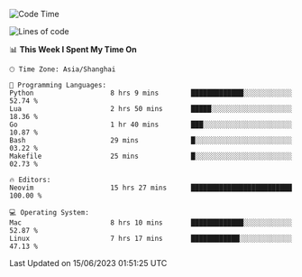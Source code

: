 <!--START_SECTION:waka-->
![Code Time](http://img.shields.io/badge/Code%20Time-1%2C400%20hrs%2023%20mins-blue)

![Lines of code](https://img.shields.io/badge/From%20Hello%20World%20I%27ve%20Written-261.7%20thousand%20lines%20of%20code-blue)

📊 **This Week I Spent My Time On** 

```text
🕑︎ Time Zone: Asia/Shanghai

💬 Programming Languages: 
Python                   8 hrs 9 mins        █████████████░░░░░░░░░░░░   52.74 % 
Lua                      2 hrs 50 mins       █████░░░░░░░░░░░░░░░░░░░░   18.36 % 
Go                       1 hr 40 mins        ███░░░░░░░░░░░░░░░░░░░░░░   10.87 % 
Bash                     29 mins             █░░░░░░░░░░░░░░░░░░░░░░░░   03.22 % 
Makefile                 25 mins             █░░░░░░░░░░░░░░░░░░░░░░░░   02.73 % 

🔥 Editors: 
Neovim                   15 hrs 27 mins      █████████████████████████   100.00 % 

💻 Operating System: 
Mac                      8 hrs 10 mins       █████████████░░░░░░░░░░░░   52.87 % 
Linux                    7 hrs 17 mins       ████████████░░░░░░░░░░░░░   47.13 % 
```


 Last Updated on 15/06/2023 01:51:25 UTC
<!--END_SECTION:waka-->
